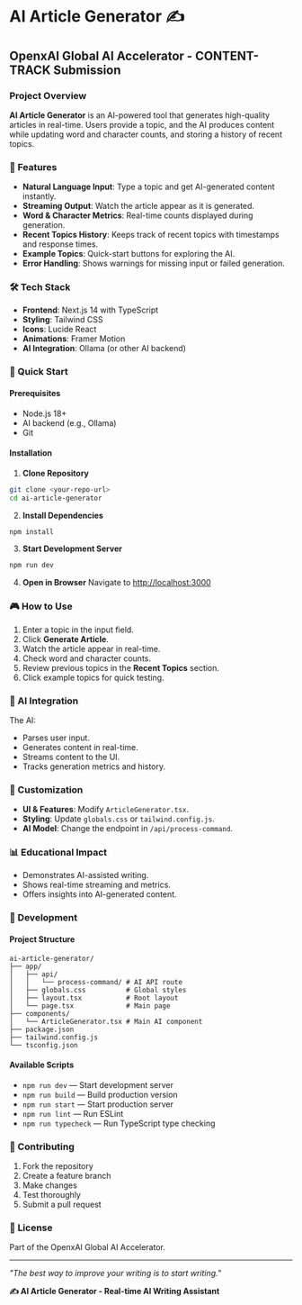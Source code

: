 
# AI Article Generator ✍️

## OpenxAI Global AI Accelerator - CONTENT-TRACK Submission

### Project Overview
**AI Article Generator** is an AI-powered tool that generates high-quality articles in real-time. Users provide a topic, and the AI produces content while updating word and character counts, and storing a history of recent topics.

### 🌟 Features
- **Natural Language Input**: Type a topic and get AI-generated content instantly.
- **Streaming Output**: Watch the article appear as it is generated.
- **Word & Character Metrics**: Real-time counts displayed during generation.
- **Recent Topics History**: Keeps track of recent topics with timestamps and response times.
- **Example Topics**: Quick-start buttons for exploring the AI.
- **Error Handling**: Shows warnings for missing input or failed generation.

### 🛠️ Tech Stack
- **Frontend**: Next.js 14 with TypeScript
- **Styling**: Tailwind CSS
- **Icons**: Lucide React
- **Animations**: Framer Motion
- **AI Integration**: Ollama (or other AI backend)

### 🚀 Quick Start

#### Prerequisites
- Node.js 18+
- AI backend (e.g., Ollama)
- Git

#### Installation

1. **Clone Repository**
```bash
git clone <your-repo-url>
cd ai-article-generator
```

2. **Install Dependencies**
```bash
npm install
```

3. **Start Development Server**
```bash
npm run dev
```

4. **Open in Browser**
Navigate to [http://localhost:3000](http://localhost:3000)

### 🎮 How to Use
1. Enter a topic in the input field.
2. Click **Generate Article**.
3. Watch the article appear in real-time.
4. Check word and character counts.
5. Review previous topics in the **Recent Topics** section.
6. Click example topics for quick testing.

### 🤖 AI Integration
The AI:
- Parses user input.
- Generates content in real-time.
- Streams content to the UI.
- Tracks generation metrics and history.

### 🎨 Customization
- **UI & Features**: Modify `ArticleGenerator.tsx`.
- **Styling**: Update `globals.css` or `tailwind.config.js`.
- **AI Model**: Change the endpoint in `/api/process-command`.

### 📊 Educational Impact
- Demonstrates AI-assisted writing.
- Shows real-time streaming and metrics.
- Offers insights into AI-generated content.

### 🔧 Development

#### Project Structure
```
ai-article-generator/
├── app/
│   ├── api/
│   │   └── process-command/ # AI API route
│   ├── globals.css          # Global styles
│   ├── layout.tsx           # Root layout
│   └── page.tsx             # Main page
├── components/
│   └── ArticleGenerator.tsx # Main AI component
├── package.json
├── tailwind.config.js
└── tsconfig.json
```

#### Available Scripts
- `npm run dev` — Start development server
- `npm run build` — Build production version
- `npm run start` — Start production server
- `npm run lint` — Run ESLint
- `npm run typecheck` — Run TypeScript type checking

### 🤝 Contributing
1. Fork the repository
2. Create a feature branch
3. Make changes
4. Test thoroughly
5. Submit a pull request

### 📄 License
Part of the OpenxAI Global AI Accelerator.

---

*"The best way to improve your writing is to start writing."*

**✍️ AI Article Generator - Real-time AI Writing Assistant**
